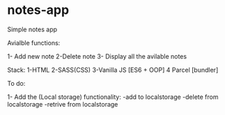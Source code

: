 # notes-app

Simple notes app

Avialble functions:

1- Add new note
2-Delete note
3- Display all the avilable notes

Stack:
1-HTML
2-SASS(CSS)
3-Vanilla JS [ES6 + OOP]
4 Parcel [bundler]

To do:

1- Add the (Local storage) functionality:
-add to localstorage
-delete from localstorage
-retrive from localstorage 
